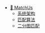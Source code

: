 - [🔋 MatchUs](matchus/)
    - [系统架构](matchus/系统架构)
    - [匹配算法](matchus/匹配算法)
    - [二分图匹配](matchus/二分图匹配)